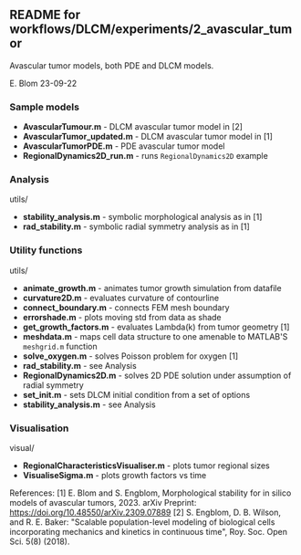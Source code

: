 ## README for workflows/DLCM/experiments/2_avascular_tumor
Avascular tumor models, both PDE and DLCM models.

E. Blom 23-09-22

### Sample models
* **AvascularTumour.m** - DLCM avascular tumor model in [2]
* **AvascularTumor_updated.m** - DLCM avascular tumor model in [1]
* **AvascularTumorPDE.m** - PDE avascular tumor model
* **RegionalDynamics2D_run.m** - runs `RegionalDynamics2D` example

### Analysis
utils/
* **stability_analysis.m** - symbolic morphological analysis as in [1]
* **rad_stability.m** - symbolic radial symmetry analysis as in [1]

### Utility functions
utils/
* **animate_growth.m** - animates tumor growth simulation from datafile
* **curvature2D.m** - evaluates curvature of contourline
* **connect_boundary.m** - connects FEM mesh boundary
* **errorshade.m** - plots moving std from data as shade
* **get_growth_factors.m** - evaluates Lambda(k) from tumor geometry [1]
* **meshdata.m** - maps cell data structure to one amenable to MATLAB'S
    `meshgrid.m` function
* **solve_oxygen.m** - solves Poisson problem for oxygen [1]
* **rad_stability.m** - see Analysis
* **RegionalDynamics2D.m** - solves 2D PDE solution under assumption of
    radial symmetry
* **set_init.m** - sets DLCM initial condition from a set of options
* **stability_analysis.m** - see Analysis

### Visualisation
visual/
* **RegionalCharacteristicsVisualiser.m** - plots tumor regional sizes
* **VisualiseSigma.m** - plots growth factors vs time

References:
  [1] E. Blom and S. Engblom, Morphological stability for in silico models
      of avascular tumors, 2023. arXiv Preprint:
      https://doi.org/10.48550/arXiv.2309.07889
  [2]  S. Engblom, D. B. Wilson, and R. E. Baker: "Scalable
  population-level modeling of biological cells incorporating
  mechanics and kinetics in continuous time", Roy. Soc. Open
  Sci. 5(8) (2018).
